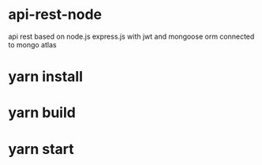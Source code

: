 # api-rest-node
api rest based on node.js express.js with jwt and mongoose orm connected to mongo atlas 

# yarn install
# yarn build
# yarn start
